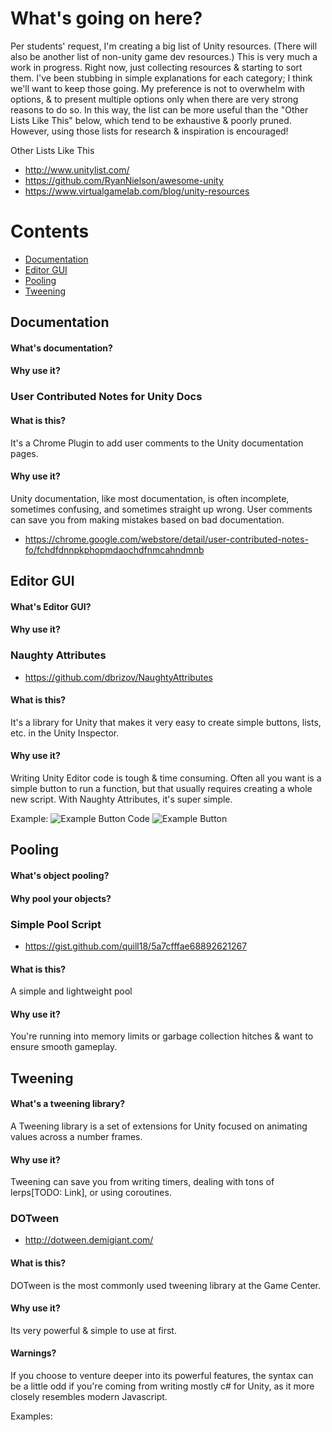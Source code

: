 # What's going on here?

Per students' request, I'm creating a big list of Unity resources. (There will also be another list of non-unity game dev resources.) This is very much a work in progress. Right now, just collecting resources & starting to sort them. I've been stubbing in simple explanations for each category; I think we'll want to keep those going. My preference is not to overwhelm with options, & to present multiple options only when there are very strong reasons to do so. In this way, the list can be more useful than the "Other Lists Like This" below, which tend to be exhaustive & poorly pruned. However, using those lists for research & inspiration is encouraged!


Other Lists Like This
- http://www.unitylist.com/
- https://github.com/RyanNielson/awesome-unity
- https://www.virtualgamelab.com/blog/unity-resources

# Contents
- [Documentation](#documentation)
- [Editor GUI](#editor-gui)
- [Pooling](#pooling)
- [Tweening](#tweening)


## Documentation
#### What's documentation?
#### Why use it?

### User Contributed Notes for Unity Docs
#### What is this?
It's a Chrome Plugin to add user comments to the Unity documentation pages.
#### Why use it?
Unity documentation, like most documentation, is often incomplete, sometimes confusing, and sometimes straight up wrong. User comments can save you from making mistakes based on bad documentation.
- https://chrome.google.com/webstore/detail/user-contributed-notes-fo/fchdfdnnpkphopmdaochdfnmcahndmnb


## Editor GUI
#### What's Editor GUI?
#### Why use it?

### Naughty Attributes 
- https://github.com/dbrizov/NaughtyAttributes
#### What is this?
It's a library for Unity that makes it very easy to create simple buttons, lists, etc. in the Unity Inspector.
#### Why use it?
Writing Unity Editor code is tough & time consuming. Often all you want is a simple button to run a function, but that usually requires creating a whole new script. With Naughty Attributes, it's super simple.

Example:
![Example Button Code](https://github.com/dbrizov/NaughtyAttributes/raw/master/Assets/Plugins/NaughtyAttributes/Documentation/Button_Code.PNG)
![Example Button](https://github.com/dbrizov/NaughtyAttributes/raw/master/Assets/Plugins/NaughtyAttributes/Documentation/Button_Inspector.PNG)

## Pooling
#### What's object pooling?
#### Why pool your objects?

### Simple Pool Script

- https://gist.github.com/quill18/5a7cfffae68892621267
#### What is this?
A simple and lightweight pool
#### Why use it?
You're running into memory limits or garbage collection hitches & want to ensure smooth gameplay.


## Tweening
#### What's a tweening library?
A Tweening library is a set of extensions for Unity focused on animating values across a number frames.
#### Why use it?
Tweening can save you from writing timers, dealing with tons of lerps[TODO: Link], or using coroutines.

### DOTween
- http://dotween.demigiant.com/
#### What is this?
DOTween is the most commonly used tweening library at the Game Center. 
#### Why use it?
Its very powerful & simple to use at first. 
#### Warnings? 
If you choose to venture deeper into its powerful features, the syntax can be a little odd if you're coming from writing mostly c# for Unity, as it more closely resembles modern Javascript.

Examples:



